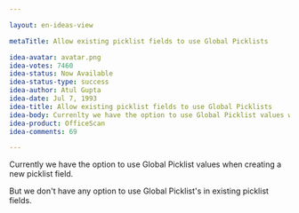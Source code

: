 ```yaml
---

layout: en-ideas-view

metaTitle: Allow existing picklist fields to use Global Picklists

idea-avatar: avatar.png
idea-votes: 7460
idea-status: Now Available
idea-status-type: success
idea-author: Atul Gupta
idea-date: Jul 7, 1993
idea-title: Allow existing picklist fields to use Global Picklists
idea-body: Currenlty we have the option to use Global Picklist values when creating a new picklist field. But we don't have any option to use Global Picklist's in existing picklist fields
idea-product: OfficeScan
idea-comments: 69

---
```


<p>
  Currently we have the option to use Global Picklist values when creating a new picklist field.
</p>
<p>
  But we don't have any option to use Global Picklist's in existing picklist fields.
</p>

